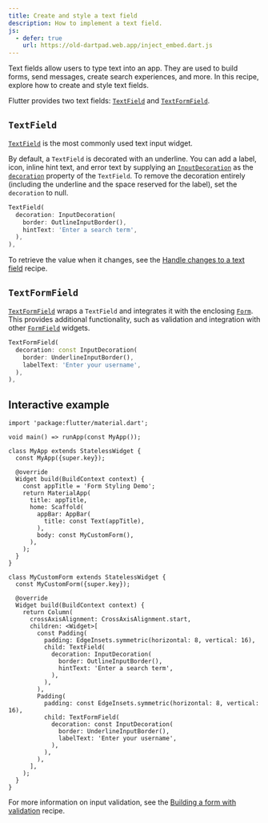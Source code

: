 ```yaml
---
title: Create and style a text field
description: How to implement a text field.
js:
  - defer: true
    url: https://old-dartpad.web.app/inject_embed.dart.js
---
```


<?code-excerpt path-base="cookbook/forms/text_input/"?>

Text fields allow users to type text into an app.
They are used to build forms,
send messages, create search experiences, and more.
In this recipe, explore how to create and style text fields.

Flutter provides two text fields:
[`TextField`][] and [`TextFormField`][].

## `TextField`

[`TextField`][] is the most commonly used text input widget.

By default, a `TextField` is decorated with an underline.
You can add a label, icon, inline hint text, and error text by supplying an
[`InputDecoration`][] as the [`decoration`][]
property of the `TextField`.
To remove the decoration entirely (including the
underline and the space reserved for the label),
set the `decoration` to null.

<?code-excerpt "lib/main.dart (TextField)" replace="/^child\: //g"?>
```dart
TextField(
  decoration: InputDecoration(
    border: OutlineInputBorder(),
    hintText: 'Enter a search term',
  ),
),
```

To retrieve the value when it changes,
see the [Handle changes to a text field][] recipe.

## `TextFormField`

[`TextFormField`][] wraps a `TextField` and integrates it
with the enclosing [`Form`][].
This provides additional functionality,
such as validation and integration with other
[`FormField`][] widgets.

<?code-excerpt "lib/main.dart (TextFormField)" replace="/^child\: //g"?>
```dart
TextFormField(
  decoration: const InputDecoration(
    border: UnderlineInputBorder(),
    labelText: 'Enter your username',
  ),
),
```

## Interactive example

<?code-excerpt "lib/main.dart" replace="/^child\: //g"?>
```run-dartpad:theme-light:mode-flutter:run-true:width-100%:height-600px:split-60:ga_id-interactive_example
import 'package:flutter/material.dart';

void main() => runApp(const MyApp());

class MyApp extends StatelessWidget {
  const MyApp({super.key});

  @override
  Widget build(BuildContext context) {
    const appTitle = 'Form Styling Demo';
    return MaterialApp(
      title: appTitle,
      home: Scaffold(
        appBar: AppBar(
          title: const Text(appTitle),
        ),
        body: const MyCustomForm(),
      ),
    );
  }
}

class MyCustomForm extends StatelessWidget {
  const MyCustomForm({super.key});

  @override
  Widget build(BuildContext context) {
    return Column(
      crossAxisAlignment: CrossAxisAlignment.start,
      children: <Widget>[
        const Padding(
          padding: EdgeInsets.symmetric(horizontal: 8, vertical: 16),
          child: TextField(
            decoration: InputDecoration(
              border: OutlineInputBorder(),
              hintText: 'Enter a search term',
            ),
          ),
        ),
        Padding(
          padding: const EdgeInsets.symmetric(horizontal: 8, vertical: 16),
          child: TextFormField(
            decoration: const InputDecoration(
              border: UnderlineInputBorder(),
              labelText: 'Enter your username',
            ),
          ),
        ),
      ],
    );
  }
}
```

For more information on input validation, see the
[Building a form with validation][] recipe.


[Building a form with validation]: {{site.url}}/cookbook/forms/validation/
[`decoration`]: {{site.api}}/flutter/material/TextField/decoration.html
[`Form`]: {{site.api}}/flutter/widgets/Form-class.html
[`FormField`]: {{site.api}}/flutter/widgets/FormField-class.html
[Handle changes to a text field]: {{site.url}}/cookbook/forms/text-field-changes/
[`InputDecoration`]: {{site.api}}/flutter/material/InputDecoration-class.html
[`TextField`]: {{site.api}}/flutter/material/TextField-class.html
[`TextFormField`]: {{site.api}}/flutter/material/TextFormField-class.html
